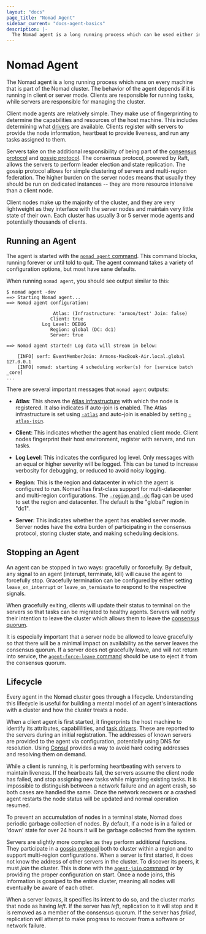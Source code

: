 ```yaml
---
layout: "docs"
page_title: "Nomad Agent"
sidebar_current: "docs-agent-basics"
description: |-
  The Nomad agent is a long running process which can be used either in a client or server mode.
---
```


# Nomad Agent

The Nomad agent is a long running process which runs on every machine that
is part of the Nomad cluster. The behavior of the agent depends if it is
running in client or server mode. Clients are responsible for running tasks,
while servers are responsible for managing the cluster.

Client mode agents are relatively simple. They make use of fingerprinting
to determine the capabilities and resources of the host machine. This includes
determining what [drivers](/docs/drivers/index.html) are available. Clients
register with servers to provide the node information, heartbeat to provide
liveness, and run any tasks assigned to them.

Servers take on the additional responsibility of being part of the
[consensus protocol](/docs/internals/consensus.html) and [gossip protocol](/docs/internals/gossip.html).
The consensus protocol, powered by Raft, allows the servers to perform
leader election and state replication. The gossip protocol allows for simple
clustering of servers and multi-region federation. The higher burden on the
server nodes means that usually they should be run on dedicated instances --
they are more resource intensive than a client node.

Client nodes make up the majority of the cluster, and they are very lightweight
as they interface with the server nodes and maintain very little state of their own.
Each cluster has usually 3 or 5 server mode agents and potentially thousands of clients.

## Running an Agent

The agent is started with the [`nomad agent` command](/docs/commands/agent.html). This
command blocks, running forever or until told to quit. The agent command takes a variety
of configuration options, but most have sane defaults.

When running `nomad agent`, you should see output similar to this:

```text
$ nomad agent -dev
==> Starting Nomad agent...
==> Nomad agent configuration:

                 Atlas: (Infrastructure: 'armon/test' Join: false)
                Client: true
             Log Level: DEBUG
                Region: global (DC: dc1)
                Server: true

==> Nomad agent started! Log data will stream in below:

    [INFO] serf: EventMemberJoin: Armons-MacBook-Air.local.global 127.0.0.1
    [INFO] nomad: starting 4 scheduling worker(s) for [service batch _core]
...
```

There are several important messages that `nomad agent` outputs:

* **Atlas**: This shows the [Atlas infrastructure](https://atlas.hashicorp.com)
  with which the node is registered. It also indicates if auto-join is enabled.
  The Atlas infrastructure is set using [`-atlas`](/docs/agent/config.html#_atlas)
  and auto-join is enabled by setting [`-atlas-join`](/docs/agent/config.html#_atlas_join).

* **Client**: This indicates whether the agent has enabled client mode.
  Client nodes fingerprint their host environment, register with servers,
  and run tasks.

* **Log Level**: This indicates the configured log level. Only messages with
  an equal or higher severity will be logged. This can be tuned to increase
  verbosity for debugging, or reduced to avoid noisy logging.

* **Region**: This is the region and datacenter in which the agent is configured to run.
 Nomad has first-class support for multi-datacenter and multi-region configurations.
 The [`-region` and `-dc`](/docs/agent/config.html#_region) flag can be used to set
 the region and datacenter. The default is the "global" region in "dc1".

* **Server**: This indicates whether the agent has enabled server mode.
  Server nodes have the extra burden of participating in the consensus protocol,
  storing cluster state, and making scheduling decisions.

## Stopping an Agent

An agent can be stopped in two ways: gracefully or forcefully. By default,
any signal to an agent (interupt, terminate, kill) will cause the agent
to forcefully stop. Gracefully termination can be configured by either
setting `leave_on_interrupt` or `leave_on_terminate` to respond to the
respective signals.

When gracefully exiting, clients will update their status to terminal on
the servers so that tasks can be migrated to healthy agents. Servers
will notify their intention to leave the cluster which allows them to
leave the [consensus quorum](/docs/internals/consensus.html).

It is especially important that a server node be allowed to leave gracefully
so that there will be a minimal impact on availability as the server leaves
the consensus quorum. If a server does not gracefully leave, and will not
return into service, the [`agent-force-leave` command](/docs/commands/agent-force-leave.html)
should be use to eject it from the consensus quorum.

## Lifecycle

Every agent in the Nomad cluster goes through a lifecycle. Understanding
this lifecycle is useful for building a mental model of an agent's interactions
with a cluster and how the cluster treats a node.

When a client agent is first started, it fingerprints the host machine to
identify its attributes, capabililities, and [task drivers](/docs/drivers/index.html).
These are reported to the servers during an initial registration. The addresses
of known servers are provided to the agent via configuration, potentially using
DNS for resolution. Using [Consul](https://consul.io) provides a way to avoid hard
coding addresses and resolving them on demand.

While a client is running, it is performing heartbeating with servers to
maintain liveness. If the hearbeats fail, the servers assume the client node
has failed, and stop assigning new tasks while migrating existing tasks.
It is impossible to distinguish between a network failure and an agent crash,
so both cases are handled the same. Once the network recovers or a crashed agent
restarts the node status will be updated and normal operation resumed.

To prevent an accumulation of nodes in a terminal state, Nomad does periodic
garbage collection of nodes. By default, if a node is in a failed or 'down'
state for over 24 hours it will be garbage collected from the system.

Servers are slightly more complex as they perform additional functions. They
participate in a [gossip protocol](/docs/internals/gossip.html) both to cluster
within a region and to support multi-region configurations. When a server is
first started, it does not know the address of other servers in the cluster.
To discover its peers, it must _join_ the cluster. This is done with the
[`agent-join` command](/docs/commands/agent-join.html) or by providing the
proper configuration on start. Once a node joins, this information is gossiped
to the entire cluster, meaning all nodes will eventually be aware of each other.

When a server _leaves_, it specifies its intent to do so, and the cluster marks that
node as having _left_. If the server has _left_, replication to it will stop and it
is removed as a member of the consensus quorum. If the server has _failed_, replication
will attempt to make progress to recover from a software or network failure.

